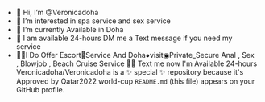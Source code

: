 - 👋 Hi, I’m @Veronicadoha
- 👀 I’m interested in spa service and sex service 
- 🌱 I’m currently Available in Doha 
- 💞️ I am available 24-hours DM me a Text message if you need my service 
- 💋🥰I Do Offer Escort🥰Service And Doha◕visit◉Private_Secure Anal , Sex , Blowjob , Beach Cruise Service 🍆💦
Text me now I'm Available 24-hours
Veronicadoha/Veronicadoha is a ✨ special ✨ repository because it's Approved by Qatar2022 world-cup `README.md` (this file) appears on your GitHub profile.
